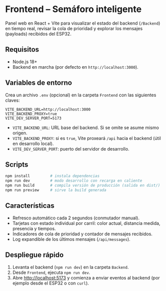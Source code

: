 # Frontend – Semáforo inteligente

Panel web en React + Vite para visualizar el estado del backend (`/Backend`) en tiempo real, revisar la cola de prioridad y explorar los mensajes (payloads) recibidos del ESP32.

## Requisitos

- Node.js 18+
- Backend en marcha (por defecto en `http://localhost:3000`).

## Variables de entorno

Crea un archivo `.env` (opcional) en la carpeta `Frontend` con las siguientes claves:

```
VITE_BACKEND_URL=http://localhost:3000
VITE_BACKEND_PROXY=true
VITE_DEV_SERVER_PORT=5173
```

- `VITE_BACKEND_URL`: URL base del backend. Si se omite se asume mismo origen.
- `VITE_BACKEND_PROXY`: si es `true`, Vite proxeará `/api` hacia el backend (útil en desarrollo local).
- `VITE_DEV_SERVER_PORT`: puerto del servidor de desarrollo.

## Scripts

```powershell
npm install         # instala dependencias
npm run dev         # modo desarrollo con recarga en caliente
npm run build       # compila versión de producción (salida en dist/)
npm run preview     # sirve la build generada
```

## Características

- Refresco automático cada 2 segundos (conmutador manual).
- Tarjetas con estado individual por carril: color actual, distancia medida, presencia y tiempos.
- Indicadores de cola de prioridad y contador de mensajes recibidos.
- Log expandible de los últimos mensajes (`/api/messages`).

## Despliegue rápido

1. Levanta el backend (`npm run dev`) en la carpeta `Backend`.
2. Desde `Frontend`, ejecuta `npm run dev`.
3. Abre <http://localhost:5173> y comienza a enviar eventos al backend (por ejemplo desde el ESP32 o con `curl`).

